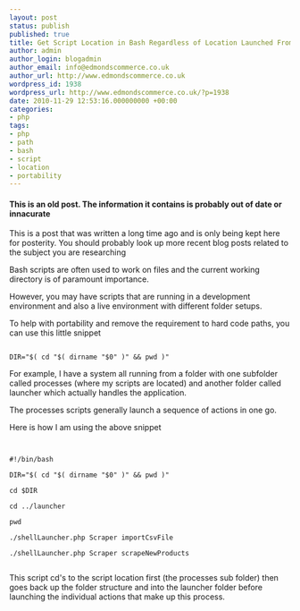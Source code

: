 ```yaml
---
layout: post
status: publish
published: true
title: Get Script Location in Bash Regardless of Location Launched From
author: admin
author_login: blogadmin
author_email: info@edmondscommerce.co.uk
author_url: http://www.edmondscommerce.co.uk
wordpress_id: 1938
wordpress_url: http://www.edmondscommerce.co.uk/?p=1938
date: 2010-11-29 12:53:16.000000000 +00:00
categories:
- php
tags:
- php
- path
- bash
- script
- location
- portability
---
```

<div class="oldpost"><h4>This is an old post. The information it contains is probably out of date or innacurate</h4>
<p>
This is a post that was written a long time ago and is only being kept here for posterity.
You should probably look up more recent blog posts related to the subject you are researching
</p>
</div>
Bash scripts are often used to work on files and the current working directory is of paramount importance. 

However, you may have scripts that are running in a development environment and also a live environment with different folder setups.

To help with portability and remove the requirement to hard code paths, you can use this little snippet

```

DIR="$( cd "$( dirname "$0" )" && pwd )"

```

For example, I have a system all running from a folder with one subfolder called processes (where my scripts are located) and another folder called launcher which actually handles the application.

The processes scripts generally launch a sequence of actions in one go.

Here is how I am using the above snippet

```


#!/bin/bash

DIR="$( cd "$( dirname "$0" )" && pwd )"

cd $DIR

cd ../launcher

pwd

./shellLauncher.php Scraper importCsvFile

./shellLauncher.php Scraper scrapeNewProducts


```

This script cd's to the script location first (the processes sub folder) then goes back up the folder structure and into the launcher folder before launching the individual actions that make up this process.
